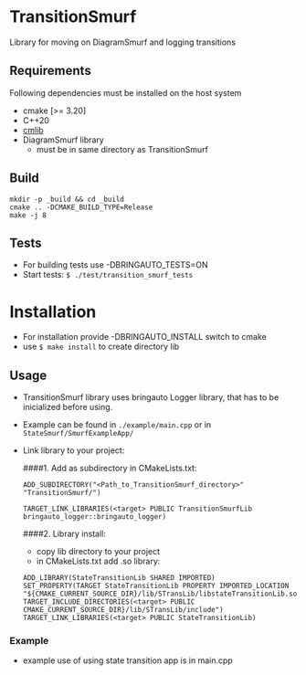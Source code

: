 # TransitionSmurf
Library for moving on DiagramSmurf and logging transitions

## Requirements

Following dependencies must be installed on the host system

- cmake [>= 3.20]
- C++20
- [cmlib](https://github.com/cmakelib/cmakelib)
- DiagramSmurf library
    * must be in same directory as TransitionSmurf 

## Build

```
mkdir -p _build && cd _build
cmake .. -DCMAKE_BUILD_TYPE=Release
make -j 8
```

## Tests
- For building tests use -DBRINGAUTO_TESTS=ON
- Start tests: `$ ./test/transition_smurf_tests`

# Installation
- For installation provide -DBRINGAUTO_INSTALL switch to cmake
- use `$ make install` to create directory lib

## Usage
- TransitionSmurf library uses bringauto Logger library, that has to be inicialized before using.
- Example can be found in `./example/main.cpp` or in `StateSmurf/SmurfExampleApp/`
- Link library to your project:

  ####1. Add as subdirectory in CMakeLists.txt:
  ```
  ADD_SUBDIRECTORY("<Path_to_TransitionSmurf_directory>" "TransitionSmurf/")
  
  TARGET_LINK_LIBRARIES(<target> PUBLIC TransitionSmurfLib bringauto_logger::bringauto_logger)
  ```
  ####2. Library install:
     - copy lib directory to your project
     - in CMakeLists.txt add .so library:
  ```
  ADD_LIBRARY(StateTransitionLib SHARED IMPORTED)
  SET_PROPERTY(TARGET StateTransitionLib PROPERTY IMPORTED_LOCATION "${CMAKE_CURRENT_SOURCE_DIR}/lib/STransLib/libstateTransitionLib.so")
  TARGET_INCLUDE_DIRECTORIES(<target> PUBLIC CMAKE_CURRENT_SOURCE_DIR}/lib/STransLib/include")
  TARGET_LINK_LIBRARIES(<target> PUBLIC StateTransitionLib)
  ```


### Example
- example use of using state transition app is in main.cpp